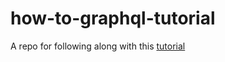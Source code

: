 # how-to-graphql-tutorial

A repo for following along with this [tutorial](https://www.howtographql.com/)
